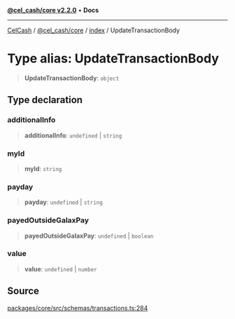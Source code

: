 [**@cel_cash/core v2.2.0**](../../README.md) • **Docs**

***

[CelCash](../../../../packages.md) / [@cel\_cash/core](../../README.md) / [index](../README.md) / UpdateTransactionBody

# Type alias: UpdateTransactionBody

> **UpdateTransactionBody**: `object`

## Type declaration

### additionalInfo

> **additionalInfo**: `undefined` \| `string`

### myId

> **myId**: `string`

### payday

> **payday**: `undefined` \| `string`

### payedOutsideGalaxPay

> **payedOutsideGalaxPay**: `undefined` \| `boolean`

### value

> **value**: `undefined` \| `number`

## Source

[packages/core/src/schemas/transactions.ts:284](https://github.com/Pyxlab/celcash/blob/f7cdc752c29f8a0dcef033e212602412d2050afc/packages/core/src/schemas/transactions.ts#L284)

